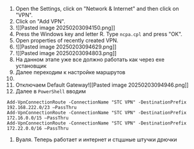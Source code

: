 1. Open the Settings, click on "Network & Internet" and then click on "VPN".
2. Click on "Add VPN".
3. ![[Pasted image 20250203094150.png]]
4. Press the Windows key and letter R. Type `ncpa.cpl` and press "OK".
5. Open properties of recently created VPN.
6. ![[Pasted image 20250203094629.png]]
7. ![[Pasted image 20250203094803.png]]
8. На данном этапе уже все должно работать как через exe установщик
9. Далее переходим к настройке маршрутов
10. 
11. Отключаем Default Gateway![[Pasted image 20250203094946.png]]
12. Далее в `PowerShell` вводим
```
Add-VpnConnectionRoute -ConnectionName "STC VPN" -DestinationPrefix 192.168.222.0/23 –PassThru
Add-VpnConnectionRoute -ConnectionName "STC VPN" -DestinationPrefix 172.16.0.0/15 –PassThru
Add-VpnConnectionRoute -ConnectionName "STC VPN" -DestinationPrefix 172.22.0.0/16 –PassThru
```
1. Вуаля. Теперь работает и интернет и стцшные штучки дрючки